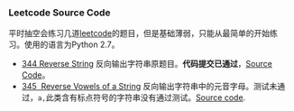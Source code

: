 ### Leetcode Source Code

平时抽空会练习几道[leetcode](https://leetcode.com/)的题目，但是基础薄弱，只能从最简单的开始练习。使用的语言为Python 2.7。

* [344 Reverse String](https://leetcode.com/problems/reverse-string/) 反向输出字符串原题目。**代码提交已通过**，[Source Code](https://github.com/Lynn-Lau/leetcode/blob/master/344_reverseString.py)。
* [345  Reverse Vowels of a String](https://leetcode.com/problems/reverse-vowels-of-a-string/) 反向输出字符串中的元音字母。测试未通过，`a,`此类含有标点符号的字符串没有通过测试。[Source code](https://github.com/Lynn-Lau/leetcode/blob/master/345_Reverse%20Vowels%20of%20a%20String.py).